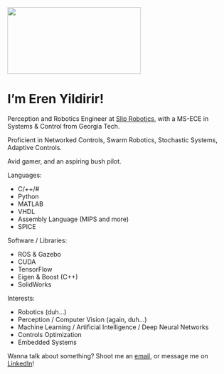<img src="YBqg9JG.gif" height=150 width = 300/> 

<h1> I’m Eren Yildirir! </h1>

Perception and Robotics Engineer at [Slip Robotics](https://sliprobotics.com/), with a MS-ECE in Systems & Control from Georgia Tech.

Proficient in Networked Controls, Swarm Robotics, Stochastic Systems, Adaptive Controls.

Avid gamer, and an aspiring bush pilot.

Languages:
  - C/++/#
  - Python
  - MATLAB
  - VHDL
  - Assembly Language (MIPS and more)
  - SPICE

Software / Libraries:
  - ROS & Gazebo
  - CUDA
  - TensorFlow
  - Eigen & Boost (C++)
  - SolidWorks
  
 Interests:
  - Robotics (duh...)
  - Perception / Computer Vision (again, duh...)
  - Machine Learning / Artificial Intelligence / Deep Neural Networks
  - Controls Optimization
  - Embedded Systems

Wanna talk about something? Shoot me an [email](mailto:eren.yildirir@gmail.com), or message me on [LinkedIn](https://www.linkedin.com/in/eren-yildirir/)!

<!--- eyildirir/eyildirir is a ✨ special ✨ repository because its `README.md` (this file) appears on your GitHub profile.
You can click the Preview link to take a look at your changes. --->
